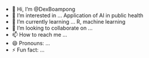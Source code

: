 - 👋 Hi, I’m @DexBoampong
- 👀 I’m interested in ... Application of AI in public health
- 🌱 I’m currently learning ... R, machine learning 
- 💞️ I’m looking to collaborate on ...
- 📫 How to reach me ...
- 😄 Pronouns: ...
- ⚡ Fun fact: ...

<!---
DexBoampong/DexBoampong is a ✨ special ✨ repository because its `README.md` (this file) appears on your GitHub profile.
You can click the Preview link to take a look at your changes.
--->

